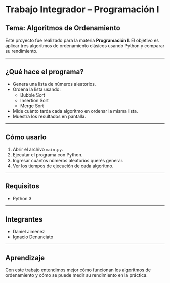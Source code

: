 # Trabajo Integrador – Programación I

## Tema: Algoritmos de Ordenamiento

Este proyecto fue realizado para la materia **Programación I**. El objetivo es aplicar tres algoritmos de ordenamiento clásicos usando Python y comparar su rendimiento.

---

## ¿Qué hace el programa?

- Genera una lista de números aleatorios.
- Ordena la lista usando:
  - Bubble Sort
  - Insertion Sort
  - Merge Sort
- Mide cuánto tarda cada algoritmo en ordenar la misma lista.
- Muestra los resultados en pantalla.

---

## Cómo usarlo

1. Abrir el archivo `main.py`.
2. Ejecutar el programa con Python.
3. Ingresar cuántos números aleatorios querés generar.
4. Ver los tiempos de ejecución de cada algoritmo.

---

## Requisitos

- Python 3

---

## Integrantes

- Daniel Jimenez 
- Ignacio Denunciato

---

## Aprendizaje

Con este trabajo entendimos mejor cómo funcionan los algoritmos de ordenamiento y cómo se puede medir su rendimiento en la práctica.
